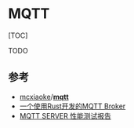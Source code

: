 # MQTT

[TOC]



TODO



## 参考

- [mcxiaoke](https://github.com/mcxiaoke)/**[mqtt](https://github.com/mcxiaoke/mqtt)**
- [一个使用Rust开发的MQTT Broker](https://zhuanlan.zhihu.com/p/545764155?utm_source=wechat_session&utm_medium=social&utm_oi=974639756117843968&utm_campaign=shareopn)
- [MQTT SERVER 性能测试报告](https://blog.csdn.net/educast/article/details/78352641)
